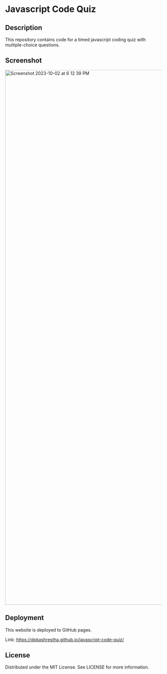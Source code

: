 # Javascript Code Quiz

## Description
This repository contains code for a timed javascript coding quiz with multiple-choice questions.

## Screenshot
<img width="1714" alt="Screenshot 2023-10-02 at 6 12 39 PM" src="https://github.com/dpkashrestha/javascript-code-quiz/assets/142865374/6a1ed519-1fe2-4428-8a95-2fcc108b288d">

## Deployment
This website is deployed to GitHub pages. 

Link: https://dpkashrestha.github.io/javascript-code-quiz/

## License
Distributed under the MIT License. See LICENSE for more information.
